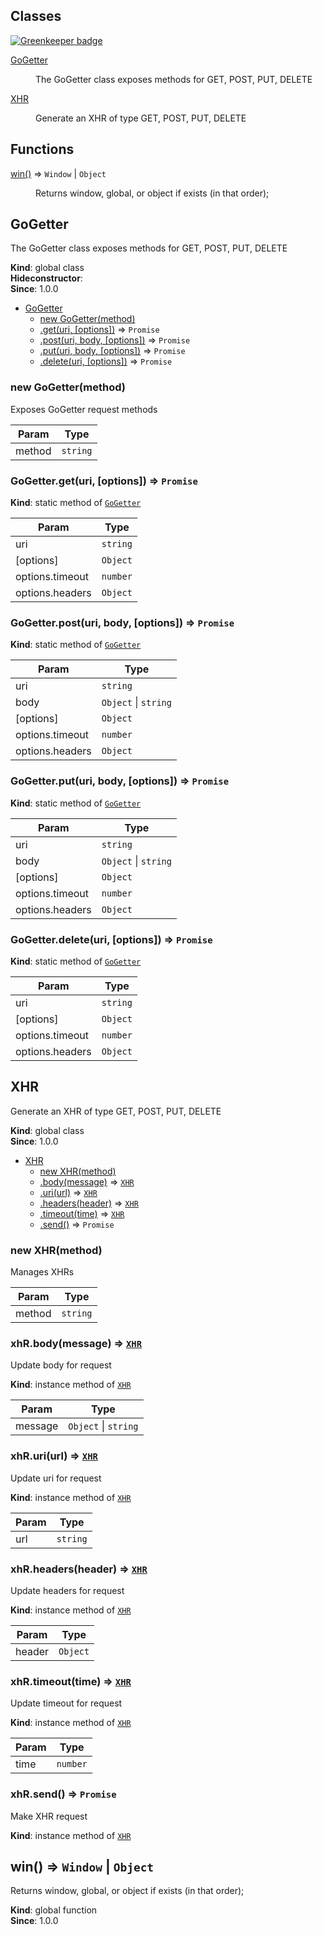 ## Classes

[![Greenkeeper badge](https://badges.greenkeeper.io/derekdorr/gogetter.svg)](https://greenkeeper.io/)

<dl>
<dt><a href="#GoGetter">GoGetter</a></dt>
<dd><p>The GoGetter class exposes methods for GET, POST, PUT, DELETE</p>
</dd>
<dt><a href="#XHR">XHR</a></dt>
<dd><p>Generate an XHR of type GET, POST, PUT, DELETE</p>
</dd>
</dl>

## Functions

<dl>
<dt><a href="#win">win()</a> ⇒ <code>Window</code> | <code>Object</code></dt>
<dd><p>Returns window, global, or object if exists (in that order);</p>
</dd>
</dl>

<a name="GoGetter"></a>

## GoGetter
The GoGetter class exposes methods for GET, POST, PUT, DELETE

**Kind**: global class  
**Hideconstructor**:   
**Since**: 1.0.0  

* [GoGetter](#GoGetter)
    * [new GoGetter(method)](#new_GoGetter_new)
    * [.get(uri, [options])](#GoGetter.get) ⇒ <code>Promise</code>
    * [.post(uri, body, [options])](#GoGetter.post) ⇒ <code>Promise</code>
    * [.put(uri, body, [options])](#GoGetter.put) ⇒ <code>Promise</code>
    * [.delete(uri, [options])](#GoGetter.delete) ⇒ <code>Promise</code>

<a name="new_GoGetter_new"></a>

### new GoGetter(method)
Exposes GoGetter request methods


| Param | Type |
| --- | --- |
| method | <code>string</code> | 

<a name="GoGetter.get"></a>

### GoGetter.get(uri, [options]) ⇒ <code>Promise</code>
**Kind**: static method of <code>[GoGetter](#GoGetter)</code>  

| Param | Type |
| --- | --- |
| uri | <code>string</code> | 
| [options] | <code>Object</code> | 
| options.timeout | <code>number</code> | 
| options.headers | <code>Object</code> | 

<a name="GoGetter.post"></a>

### GoGetter.post(uri, body, [options]) ⇒ <code>Promise</code>
**Kind**: static method of <code>[GoGetter](#GoGetter)</code>  

| Param | Type |
| --- | --- |
| uri | <code>string</code> | 
| body | <code>Object</code> &#124; <code>string</code> | 
| [options] | <code>Object</code> | 
| options.timeout | <code>number</code> | 
| options.headers | <code>Object</code> | 

<a name="GoGetter.put"></a>

### GoGetter.put(uri, body, [options]) ⇒ <code>Promise</code>
**Kind**: static method of <code>[GoGetter](#GoGetter)</code>  

| Param | Type |
| --- | --- |
| uri | <code>string</code> | 
| body | <code>Object</code> &#124; <code>string</code> | 
| [options] | <code>Object</code> | 
| options.timeout | <code>number</code> | 
| options.headers | <code>Object</code> | 

<a name="GoGetter.delete"></a>

### GoGetter.delete(uri, [options]) ⇒ <code>Promise</code>
**Kind**: static method of <code>[GoGetter](#GoGetter)</code>  

| Param | Type |
| --- | --- |
| uri | <code>string</code> | 
| [options] | <code>Object</code> | 
| options.timeout | <code>number</code> | 
| options.headers | <code>Object</code> | 

<a name="XHR"></a>

## XHR
Generate an XHR of type GET, POST, PUT, DELETE

**Kind**: global class  
**Since**: 1.0.0  

* [XHR](#XHR)
    * [new XHR(method)](#new_XHR_new)
    * [.body(message)](#XHR+body) ⇒ <code>[XHR](#XHR)</code>
    * [.uri(url)](#XHR+uri) ⇒ <code>[XHR](#XHR)</code>
    * [.headers(header)](#XHR+headers) ⇒ <code>[XHR](#XHR)</code>
    * [.timeout(time)](#XHR+timeout) ⇒ <code>[XHR](#XHR)</code>
    * [.send()](#XHR+send) ⇒ <code>Promise</code>

<a name="new_XHR_new"></a>

### new XHR(method)
Manages XHRs


| Param | Type |
| --- | --- |
| method | <code>string</code> | 

<a name="XHR+body"></a>

### xhR.body(message) ⇒ <code>[XHR](#XHR)</code>
Update body for request

**Kind**: instance method of <code>[XHR](#XHR)</code>  

| Param | Type |
| --- | --- |
| message | <code>Object</code> &#124; <code>string</code> | 

<a name="XHR+uri"></a>

### xhR.uri(url) ⇒ <code>[XHR](#XHR)</code>
Update uri for request

**Kind**: instance method of <code>[XHR](#XHR)</code>  

| Param | Type |
| --- | --- |
| url | <code>string</code> | 

<a name="XHR+headers"></a>

### xhR.headers(header) ⇒ <code>[XHR](#XHR)</code>
Update headers for request

**Kind**: instance method of <code>[XHR](#XHR)</code>  

| Param | Type |
| --- | --- |
| header | <code>Object</code> | 

<a name="XHR+timeout"></a>

### xhR.timeout(time) ⇒ <code>[XHR](#XHR)</code>
Update timeout for request

**Kind**: instance method of <code>[XHR](#XHR)</code>  

| Param | Type |
| --- | --- |
| time | <code>number</code> | 

<a name="XHR+send"></a>

### xhR.send() ⇒ <code>Promise</code>
Make XHR request

**Kind**: instance method of <code>[XHR](#XHR)</code>  
<a name="win"></a>

## win() ⇒ <code>Window</code> &#124; <code>Object</code>
Returns window, global, or object if exists (in that order);

**Kind**: global function  
**Since**: 1.0.0  
